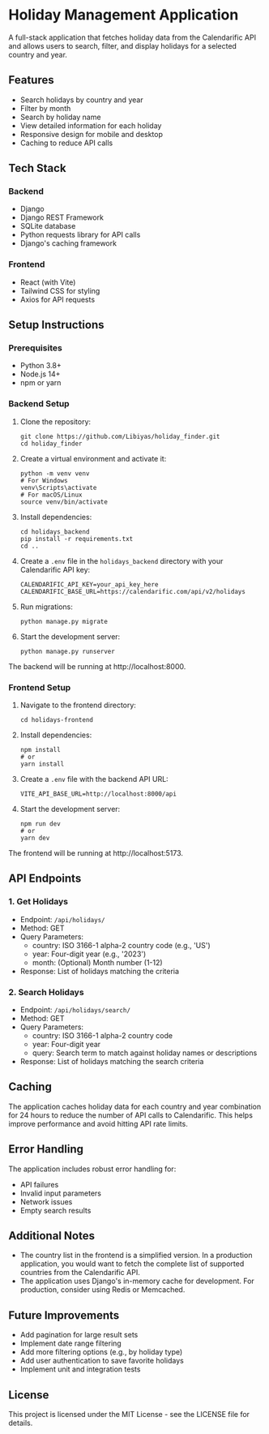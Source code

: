 # Holiday Management Application

A full-stack application that fetches holiday data from the Calendarific API and allows users to search, filter, and display holidays for a selected country and year.

## Features

- Search holidays by country and year
- Filter by month
- Search by holiday name
- View detailed information for each holiday
- Responsive design for mobile and desktop
- Caching to reduce API calls

## Tech Stack

### Backend

- Django
- Django REST Framework
- SQLite database
- Python requests library for API calls
- Django's caching framework

### Frontend

- React (with Vite)
- Tailwind CSS for styling
- Axios for API requests

## Setup Instructions

### Prerequisites

- Python 3.8+
- Node.js 14+
- npm or yarn

### Backend Setup

1. Clone the repository:

   ```
   git clone https://github.com/Libiyas/holiday_finder.git
   cd holiday_finder
   ```

2. Create a virtual environment and activate it:

   ```
   python -m venv venv
   # For Windows
   venv\Scripts\activate
   # For macOS/Linux
   source venv/bin/activate
   ```

3. Install dependencies:

   ```
   cd holidays_backend
   pip install -r requirements.txt
   cd ..
   ```

4. Create a `.env` file in the `holidays_backend` directory with your Calendarific API key:

   ```
   CALENDARIFIC_API_KEY=your_api_key_here
   CALENDARIFIC_BASE_URL=https://calendarific.com/api/v2/holidays
   ```

5. Run migrations:

   ```
   python manage.py migrate
   ```

6. Start the development server:
   ```
   python manage.py runserver
   ```

The backend will be running at http://localhost:8000.

### Frontend Setup

1. Navigate to the frontend directory:

   ```
   cd holidays-frontend
   ```

2. Install dependencies:

   ```
   npm install
   # or
   yarn install
   ```

3. Create a `.env` file with the backend API URL:

   ```
   VITE_API_BASE_URL=http://localhost:8000/api
   ```

4. Start the development server:
   ```
   npm run dev
   # or
   yarn dev
   ```

The frontend will be running at http://localhost:5173.

## API Endpoints

### 1. Get Holidays

- Endpoint: `/api/holidays/`
- Method: GET
- Query Parameters:
  - country: ISO 3166-1 alpha-2 country code (e.g., 'US')
  - year: Four-digit year (e.g., '2023')
  - month: (Optional) Month number (1-12)
- Response: List of holidays matching the criteria

### 2. Search Holidays

- Endpoint: `/api/holidays/search/`
- Method: GET
- Query Parameters:
  - country: ISO 3166-1 alpha-2 country code
  - year: Four-digit year
  - query: Search term to match against holiday names or descriptions
- Response: List of holidays matching the search criteria

## Caching

The application caches holiday data for each country and year combination for 24 hours to reduce the number of API calls to Calendarific. This helps improve performance and avoid hitting API rate limits.

## Error Handling

The application includes robust error handling for:

- API failures
- Invalid input parameters
- Network issues
- Empty search results

## Additional Notes

- The country list in the frontend is a simplified version. In a production application, you would want to fetch the complete list of supported countries from the Calendarific API.
- The application uses Django's in-memory cache for development. For production, consider using Redis or Memcached.

## Future Improvements

- Add pagination for large result sets
- Implement date range filtering
- Add more filtering options (e.g., by holiday type)
- Add user authentication to save favorite holidays
- Implement unit and integration tests

## License

This project is licensed under the MIT License - see the LICENSE file for details.
